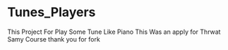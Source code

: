 # Tunes_Players
This Project For Play Some Tune Like Piano This Was an apply for Thrwat Samy Course 
thank you for fork
